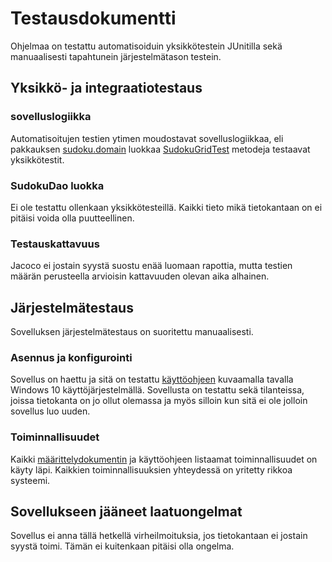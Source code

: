# Testausdokumentti

Ohjelmaa on testattu automatisoiduin yksikkötestein JUnitilla sekä manuaalisesti tapahtunein järjestelmätason testein.

## Yksikkö- ja integraatiotestaus

### sovelluslogiikka

Automatisoitujen testien ytimen moudostavat sovelluslogiikkaa, eli pakkauksen [sudoku.domain](https://github.com/Sieluton/ot-harjoitustyo/tree/master/Sudoku/src/main/java/sudoku/domain)
luokkaa [SudokuGridTest](https://github.com/Sieluton/ot-harjoitustyo/blob/master/Sudoku/src/test/java/sudoku/domain/SudokuGridTest.java) metodeja testaavat yksikkötestit.

### SudokuDao luokka

Ei ole testattu ollenkaan yksikkötesteillä. Kaikki tieto mikä tietokantaan on ei pitäisi voida olla puutteellinen.

### Testauskattavuus

Jacoco ei jostain syystä suostu enää luomaan rapottia, mutta testien määrän perusteella arvioisin kattavuuden olevan aika alhainen.

## Järjestelmätestaus

Sovelluksen järjestelmätestaus on suoritettu manuaalisesti.

### Asennus ja konfigurointi

Sovellus on haettu ja sitä on testattu [käyttöohjeen](https://github.com/Sieluton/ot-harjoitustyo/blob/master/Sudoku/dokumentaatio/kayttoohje.md) kuvaamalla tavalla Windows 10 käyttöjärjestelmällä.
Sovellusta on testattu sekä tilanteissa, joissa tietokanta on jo ollut olemassa ja myös silloin kun sitä ei ole jolloin sovellus luo uuden.

### Toiminnallisuudet

Kaikki [määrittelydokumentin](https://github.com/Sieluton/ot-harjoitustyo/blob/master/Sudoku/dokumentaatio/vaatimusmaarittely.md) ja käyttöohjeen listaamat toiminnallisuudet on käyty läpi. Kaikkien toiminnallisuuksien yhteydessä on yritetty rikkoa systeemi.

## Sovellukseen jääneet laatuongelmat

Sovellus ei anna tällä hetkellä virheilmoituksia, jos tietokantaan ei jostain syystä toimi. Tämän ei kuitenkaan pitäisi olla ongelma.